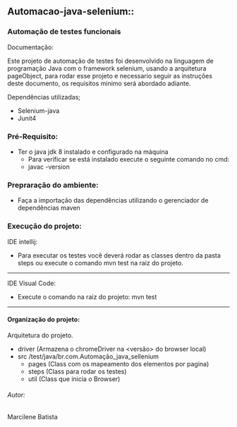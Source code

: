 ## Automacao-java-selenium::
### Automação de testes funcionais

Documentação:

Este projeto de automação de testes foi desenvolvido na linguagem de programação Java com o framework selenium, usando a arquitetura pageObject, para rodar esse projeto e necessario seguir as instruções deste documento, os requisitos minimo será abordado adiante.

Dependências utilizadas;
* Selenium-java
* Junit4

### Pré-Requisito:

* Ter o java jdk 8 instalado e configurado na máquina
    * Para verificar se está instalado execute o seguinte comando no cmd:
    * javac -version

### Prepraração do ambiente:

* Faça a importação das dependências utilizando o gerenciador de dependências maven

### Execução do projeto:

IDE intellij:
* Para executar os testes você deverá rodar as classes dentro da pasta
  steps
  ou execute o comando
  mvn test
  na raiz do projeto.
***

IDE Visual Code:
* Execute o comando na raiz do projeto:
  mvn test
***

#### Organização do projeto:

Arquitetura do projeto.

* driver (Armazena o chromeDriver na <versão> do browser local)
* src
  /test/java/br.com.Automação_java_sellenium
    * pages (Class com os mapeamento dos elementos por pagina)
    * steps (Class para rodar os testes)
    * util (Class que inicia o Browser)


###### Autor:
Marcilene Batista
